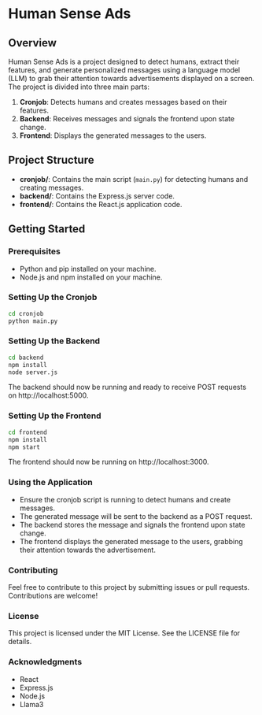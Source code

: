 # Human Sense Ads

## Overview

Human Sense Ads is a project designed to detect humans, extract their features, and generate personalized messages using a language model (LLM) to grab their attention towards advertisements displayed on a screen. The project is divided into three main parts:

1. **Cronjob**: Detects humans and creates messages based on their features.
2. **Backend**: Receives messages and signals the frontend upon state change.
3. **Frontend**: Displays the generated messages to the users.

## Project Structure

- **cronjob/**: Contains the main script (`main.py`) for detecting humans and creating messages.
- **backend/**: Contains the Express.js server code.
- **frontend/**: Contains the React.js application code.

## Getting Started

### Prerequisites

- Python and pip installed on your machine.
- Node.js and npm installed on your machine.

### Setting Up the Cronjob

```bash
cd cronjob
python main.py
```

### Setting Up the Backend

```bash
cd backend
npm install
node server.js
```
The backend should now be running and ready to receive POST requests on http://localhost:5000.

### Setting Up the Frontend

```bash
cd frontend
npm install
npm start
```
The frontend should now be running on http://localhost:3000.

### Using the Application

- Ensure the cronjob script is running to detect humans and create messages.
- The generated message will be sent to the backend as a POST request.
- The backend stores the message and signals the frontend upon state change.
- The frontend displays the generated message to the users, grabbing their attention towards the advertisement.

### Contributing

Feel free to contribute to this project by submitting issues or pull requests. Contributions are welcome!

### License

This project is licensed under the MIT License. See the LICENSE file for details.

### Acknowledgments

- React
- Express.js
- Node.js
- Llama3
